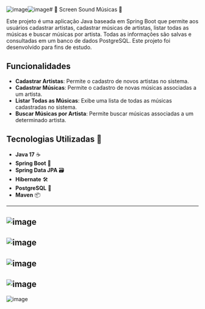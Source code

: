 ![image](https://github.com/gebher77/screenmusic/assets/169497254/67642ebc-23c5-4be6-a690-aded2b40205a)![image](https://github.com/gebher77/screenmusic/assets/169497254/4dbe5e67-e098-4923-9353-45b83ed24d77)# 🎵 Screen Sound Músicas 🎵

Este projeto é uma aplicação Java baseada em Spring Boot que permite aos usuários cadastrar artistas, cadastrar músicas de artistas, listar todas as músicas e buscar músicas por artista. Todas as informações são salvas e consultadas em um banco de dados PostgreSQL. Este projeto foi desenvolvido para fins de estudo.

## Funcionalidades

- **Cadastrar Artistas**: Permite o cadastro de novos artistas no sistema.
- **Cadastrar Músicas**: Permite o cadastro de novas músicas associadas a um artista.
- **Listar Todas as Músicas**: Exibe uma lista de todas as músicas cadastradas no sistema.
- **Buscar Músicas por Artista**: Permite buscar músicas associadas a um determinado artista.

## Tecnologias Utilizadas 🚀

- **Java 17** ☕
- **Spring Boot** 🌱
- **Spring Data JPA** 🗃️
- **Hibernate** 🛠️
- **PostgreSQL** 🐘
- **Maven** 📦
-----------------------------------
![image](https://github.com/gebher77/screenmusic/assets/169497254/e75285ba-2849-4db1-9173-36f7307631bd)
-----------------------------------
![image](https://github.com/gebher77/screenmusic/assets/169497254/5c16ee4d-9de5-42f8-82cc-e5f8575f46bb)
-----------------------------------
![image](https://github.com/gebher77/screenmusic/assets/169497254/5a1efc71-e750-477a-91d3-f552d5526c83)
-----------------------------------
![image](https://github.com/gebher77/screenmusic/assets/169497254/04f73f72-e200-4dea-9001-2d039b8df891)
-----------------------------------
![image](https://github.com/gebher77/screenmusic/assets/169497254/b9d87e2e-77ca-4404-9dd1-df9b0a00beb3)

